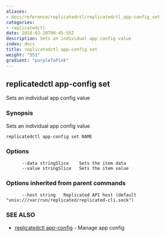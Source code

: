 ```yaml
---
aliases:
- docs/reference/replicatedctl/replicatedctl_app-config_set
categories:
- replicatedctl
date: 2018-02-20T00:45:55Z
description: Sets an individual app config value
index: docs
title: replicatedctl app-config set
weight: "551"
gradient: "purpleToPink"
---
```


## replicatedctl app-config set

Sets an individual app config value

### Synopsis


Sets an individual app config value

```
replicatedctl app-config set NAME
```

### Options

```
      --data stringSlice    Sets the item data
      --value stringSlice   Sets the item value
```

### Options inherited from parent commands

```
      --host string   Replicated API host (default "unix:///var/run/replicated/replicated-cli.sock")
```

### SEE ALSO
* [replicatedctl app-config](/api/replicatedctl/replicatedctl_app-config/)	 - Manage app config

